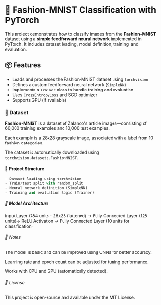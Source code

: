 # 🧠 Fashion-MNIST Classification with PyTorch

This project demonstrates how to classify images from the **Fashion-MNIST** dataset using a **simple feedforward neural network** implemented in PyTorch. It includes dataset loading, model definition, training, and evaluation.

## 📦 Features

- Loads and processes the Fashion-MNIST dataset using `torchvision`
- Defines a custom feedforward neural network (`SimpleNN`)
- Implements a `Trainer` class to handle training and evaluation
- Uses `CrossEntropyLoss` and SGD optimizer
- Supports GPU (if available)

### 🧪 Dataset

**Fashion-MNIST** is a dataset of Zalando's article images—consisting of 60,000 training examples and 10,000 test examples.

Each example is a 28x28 grayscale image, associated with a label from 10 fashion categories.

The dataset is automatically downloaded using `torchvision.datasets.FashionMNIST`.

#### 📁 Project Structure

```python
- Dataset loading using torchvision
- Train/test split with random_split
- Neural network definition (SimpleNN)
- Training and evaluation logic (Trainer)
```

##### 🧠 Model Architecture

Input Layer (784 units - 28x28 flattened) -> Fully Connected Layer (128 units)-> ReLU Activation -> Fully Connected Layer (10 units for classification)
   
###### 📌 Notes

The model is basic and can be improved using CNNs for better accuracy.

Learning rate and epoch count can be adjusted for tuning performance.

Works with CPU and GPU (automatically detected).

###### 📜 License

This project is open-source and available under the MIT License.
